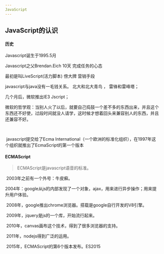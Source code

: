 ```yaml
---
JavaScript
---
```


## JavaScript的认识

#### 历史

Javascript诞生于1995.5月

Javascript之父Brendan.Eich 10天 完成任务的心态

最初是叫LiveScript(活力脚本) 傍大牌 营销手段

javascript与java没有一毛钱关系。  北大和北大青鸟   ，  雷锋和雷峰塔；

几个月后，微软推出IE3  Jscript；

微软的哲学观：当别人火了以后，就要自己捣鼓一个差不多的东西出来，并且这个东西还不好使，过段时间就没人请学，这时候才想着回头来兼容别人的东西，并且还兼容不好。

​	

​	javascript提交给了Ecma International（一个欧洲的标准化组织），在1997年这个组织就推出了EcmaScript的第一个版本

 

#### 	ECMAScript

> ECMAScript是javascript语音的标准。

​	2003年之前有一个外号：牛皮癣。  

​	2004年：google从js的内部发现了一个对象，ajax，用来进行异步操作；用来提升用户体验。

​	2008年，google推出chrome浏览器。搭载是google自行开发的V8引擎。

​	2009年，jquery是js的一个库，开始流行起来。

​	2010年，canvas画布这个技术，得到了很多浏览器的支持。

​	2011年，nodejs得到广泛的运用。

​	2015年，ECMAScript的第6个版本发布。ES2015

